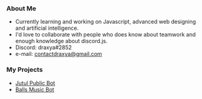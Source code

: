 ### About Me

- Currently learning and working on Javascript, advanced web designing and artificial intelligence.
- I'd love to collaborate with people who does know about teamwork and enough knowledge about discord.js.
- Discord: draxya#2852
- e-mail: contactdraxya@gmail.com

### My Projects

- [Jutul Public Bot](https://top.gg/bot/759823414042034178)
- [Balls Music Bot](https://www.ballsmusicbot.tk)

